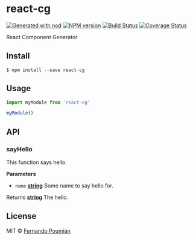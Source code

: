 # react-cg

[![Generated with nod](https://img.shields.io/badge/generator-nod-2196F3.svg?style=flat-square)](https://github.com/diegohaz/nod)
[![NPM version](https://img.shields.io/npm/v/react-cg.svg?style=flat-square)](https://npmjs.org/package/react-cg)
[![Build Status](https://img.shields.io/travis/fpoumian/react-cg/master.svg?style=flat-square)](https://travis-ci.org/fpoumian/react-cg) [![Coverage Status](https://img.shields.io/codecov/c/github/fpoumian/react-cg/master.svg?style=flat-square)](https://codecov.io/gh/fpoumian/react-cg/branch/master)

React Component Generator

## Install

    $ npm install --save react-cg

## Usage

```js
import myModule from 'react-cg'

myModule()
```

## API

<!-- Generated by documentation.js. Update this documentation by updating the source code. -->

### sayHello

This function says hello.

**Parameters**

-   `name` **[string](https://developer.mozilla.org/en-US/docs/Web/JavaScript/Reference/Global_Objects/String)** Some name to say hello for.

Returns **[string](https://developer.mozilla.org/en-US/docs/Web/JavaScript/Reference/Global_Objects/String)** The hello.

## License

MIT © [Fernando Poumián](https://github.com/fpoumian)
